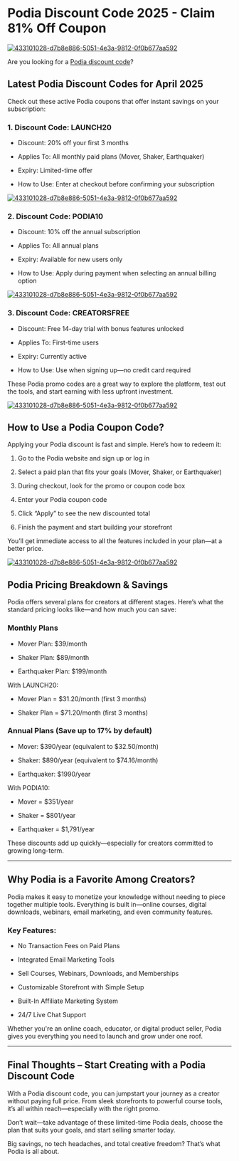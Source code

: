 # Podia Discount Code 2025 - Claim 81% Off Coupon

[![433101028-d7b8e886-5051-4e3a-9812-0f0b677aa592](https://github.com/user-attachments/assets/03732ffb-be4d-49bb-b32c-c00bfbdd8761)](https://www.podia.com/?via=salman)

Are you looking for a [Podia discount code](https://www.podia.com/?via=salman)?

## Latest Podia Discount Codes for April 2025

Check out these active Podia coupons that offer instant savings on your subscription:

### 1. Discount Code: LAUNCH20

* Discount: 20% off your first 3 months

* Applies To: All monthly paid plans (Mover, Shaker, Earthquaker)

* Expiry: Limited-time offer

* How to Use: Enter at checkout before confirming your subscription

[![433101028-d7b8e886-5051-4e3a-9812-0f0b677aa592](https://github.com/user-attachments/assets/03732ffb-be4d-49bb-b32c-c00bfbdd8761)](https://www.podia.com/?via=salman)

### 2. Discount Code: PODIA10

* Discount: 10% off the annual subscription

* Applies To: All annual plans

* Expiry: Available for new users only

* How to Use: Apply during payment when selecting an annual billing option

[![433101028-d7b8e886-5051-4e3a-9812-0f0b677aa592](https://github.com/user-attachments/assets/03732ffb-be4d-49bb-b32c-c00bfbdd8761)](https://www.podia.com/?via=salman)

### 3. Discount Code: CREATORSFREE

* Discount: Free 14-day trial with bonus features unlocked

* Applies To: First-time users

* Expiry: Currently active

* How to Use: Use when signing up—no credit card required

These Podia promo codes are a great way to explore the platform, test out the tools, and start earning with less upfront investment.

[![433101028-d7b8e886-5051-4e3a-9812-0f0b677aa592](https://github.com/user-attachments/assets/03732ffb-be4d-49bb-b32c-c00bfbdd8761)](https://www.podia.com/?via=salman)

## How to Use a Podia Coupon Code?

Applying your Podia discount is fast and simple. Here’s how to redeem it:

1. Go to the Podia website and sign up or log in

2. Select a paid plan that fits your goals (Mover, Shaker, or Earthquaker)

3. During checkout, look for the promo or coupon code box

4. Enter your Podia coupon code

5. Click “Apply” to see the new discounted total

6. Finish the payment and start building your storefront

You’ll get immediate access to all the features included in your plan—at a better price.

[![433101028-d7b8e886-5051-4e3a-9812-0f0b677aa592](https://github.com/user-attachments/assets/03732ffb-be4d-49bb-b32c-c00bfbdd8761)](https://www.podia.com/?via=salman)

## Podia Pricing Breakdown & Savings

Podia offers several plans for creators at different stages. Here’s what the standard pricing looks like—and how much you can save:

### Monthly Plans

* Mover Plan: $39/month

* Shaker Plan: $89/month

* Earthquaker Plan: $199/month

With LAUNCH20:

* Mover Plan = $31.20/month (first 3 months)

* Shaker Plan = $71.20/month (first 3 months)

### Annual Plans (Save up to 17% by default)

* Mover: $390/year (equivalent to $32.50/month)

* Shaker: $890/year (equivalent to $74.16/month)

* Earthquaker: $1990/year

With PODIA10:

* Mover = $351/year

* Shaker = $801/year

* Earthquaker = $1,791/year

These discounts add up quickly—especially for creators committed to growing long-term.

---

## Why Podia is a Favorite Among Creators?

Podia makes it easy to monetize your knowledge without needing to piece together multiple tools. Everything is built in—online courses, digital downloads, webinars, email marketing, and even community features.

### Key Features:

* No Transaction Fees on Paid Plans

* Integrated Email Marketing Tools

* Sell Courses, Webinars, Downloads, and Memberships

* Customizable Storefront with Simple Setup

* Built-In Affiliate Marketing System

* 24/7 Live Chat Support

Whether you're an online coach, educator, or digital product seller, Podia gives you everything you need to launch and grow under one roof.

---

## Final Thoughts – Start Creating with a Podia Discount Code

With a Podia discount code, you can jumpstart your journey as a creator without paying full price. From sleek storefronts to powerful course tools, it’s all within reach—especially with the right promo.

Don’t wait—take advantage of these limited-time Podia deals, choose the plan that suits your goals, and start selling smarter today.

Big savings, no tech headaches, and total creative freedom? That’s what Podia is all about.
